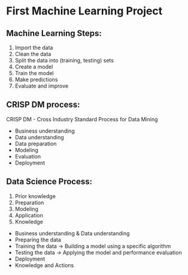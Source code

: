# First Machine Learning Project

## Machine Learning Steps:
1. Import the data
2. Clean the data
3. Split the data into (training, testing) sets
4. Create a model
5. Train the model
6. Make predictions
7. Evaluate and improve

## CRISP DM process:
CRISP DM - Cross Industry Standard Process for Data Mining
- Business understanding
- Data understanding
- Data preparation
- Modeling
- Evaluation
- Deployment

## Data Science Process:
1. Prior knowledge
2. Preparation
3. Modeling
4. Application
5. Knowledge


- Business understanding & Data understanding
- Preparing the data
- Training the data -> Building a model using a specific algorithm
- Testing the data -> Applying the model and performance evaluation
- Deployment
- Knowledge and Actions
